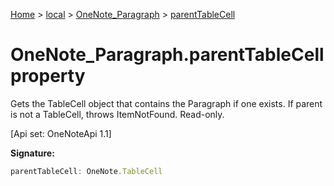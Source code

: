 [Home](./index) &gt; [local](local.md) &gt; [OneNote\_Paragraph](local.onenote_paragraph.md) &gt; [parentTableCell](local.onenote_paragraph.parenttablecell.md)

# OneNote\_Paragraph.parentTableCell property

Gets the TableCell object that contains the Paragraph if one exists. If parent is not a TableCell, throws ItemNotFound. Read-only. 

 \[Api set: OneNoteApi 1.1\]

**Signature:**
```javascript
parentTableCell: OneNote.TableCell
```
